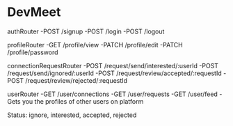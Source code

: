 # DevMeet
authRouter
 -POST /signup
 -POST /login
 -POST /logout

profileRouter
 -GET /profile/view
 -PATCH /profile/edit
 -PATCH /profile/password

connectionRequestRouter
 -POST /request/send/interested/:userId
 -POST /request/send/ignored/:userId
 -POST /request/review/accepted/:requestId
 -POST /request/review/rejected/:requestId

userRouter
 -GET /user/connections
 -GET /user/requests 
 -GET /user/feed -Gets you the profiles of other users on platform 

Status: ignore, interested, accepted, rejected
